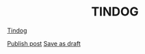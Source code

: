<h1 align="center">  TINDOG </h1>

<a href='#' class='btn btn-lg btn-info'>Tindog</a>

<a href="#" class="button primary">Publish post</a> 
<a href="#" class="button">Save as draft</a>

